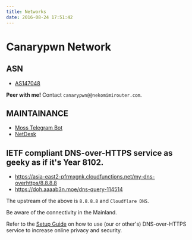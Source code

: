 ```yaml
---
title: Networks
date: 2016-08-24 17:51:42
---
```


# Canarypwn Network

## ASN
- [AS147048](https://bgp.he.net/AS147048)

**Peer with me!** Contact `canarypwn@@nekomimirouter.com`.

## MAINTAINANCE
- [Moss Telegram Bot](https://t.me/stanford_moss_cn_bot) 
- [NetDesk](https://pan.aaaab3n.moe)

## IETF compliant DNS-over-HTTPS service as geeky as if it's Year 8102.

- https://asia-east2-pfrmxgnk.cloudfunctions.net/my-dns-overhttps/8.8.8.8
- https://doh.aaaab3n.moe/dns-query-114514

The upstream of the above is `8.8.8.8` and `Cloudflare DNS`.

Be aware of the connectivity in the Mainland.

Refer to the [Setup Guide](https://dns-over-https.com/setup/) on how to use (our or other's) DNS-over-HTTPS service to increase online privacy and security.